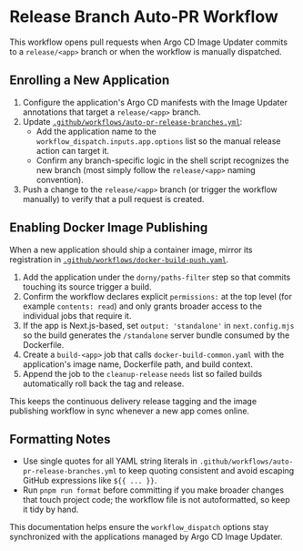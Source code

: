 # Release Branch Auto-PR Workflow

This workflow opens pull requests when Argo CD Image Updater commits to a `release/<app>` branch or when the workflow is manually dispatched.

## Enrolling a New Application

1. Configure the application's Argo CD manifests with the Image Updater annotations that target a `release/<app>` branch.
2. Update [`.github/workflows/auto-pr-release-branches.yml`](../.github/workflows/auto-pr-release-branches.yml):
   - Add the application name to the `workflow_dispatch.inputs.app.options` list so the manual release action can target it.
   - Confirm any branch-specific logic in the shell script recognizes the new branch (most simply follow the `release/<app>` naming convention).
3. Push a change to the `release/<app>` branch (or trigger the workflow manually) to verify that a pull request is created.

## Enabling Docker Image Publishing

When a new application should ship a container image, mirror its registration in [`.github/workflows/docker-build-push.yaml`](../.github/workflows/docker-build-push.yaml).

1. Add the application under the `dorny/paths-filter` step so that commits touching its source trigger a build.
2. Confirm the workflow declares explicit `permissions:` at the top level (for example `contents: read`) and only grants broader access to the individual jobs that require it.
3. If the app is Next.js-based, set `output: 'standalone'` in `next.config.mjs` so the build generates the `/standalone` server bundle consumed by the Dockerfile.
4. Create a `build-<app>` job that calls `docker-build-common.yaml` with the application's image name, Dockerfile path, and build context.
5. Append the job to the `cleanup-release` `needs` list so failed builds automatically roll back the tag and release.

This keeps the continuous delivery release tagging and the image publishing workflow in sync whenever a new app comes online.

## Formatting Notes

- Use single quotes for all YAML string literals in `.github/workflows/auto-pr-release-branches.yml` to keep quoting consistent and avoid escaping GitHub expressions like `${{ ... }}`.
- Run `pnpm run format` before committing if you make broader changes that touch project code; the workflow file is not autoformatted, so keep it tidy by hand.

This documentation helps ensure the `workflow_dispatch` options stay synchronized with the applications managed by Argo CD Image Updater.
